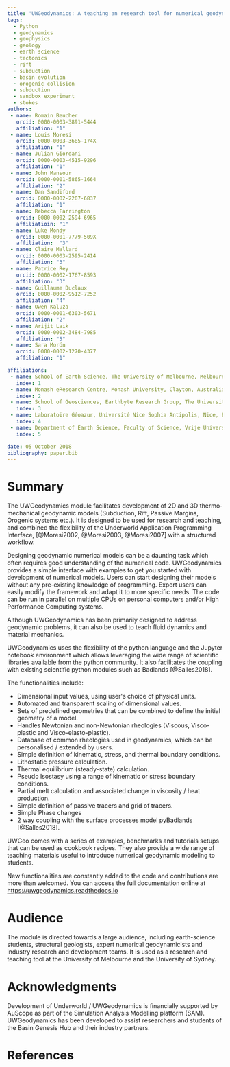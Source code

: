 ```yaml
---
title: 'UWGeodynamics: A teaching an research tool for numerical geodynamic modelling'
tags:
  - Python
  - geodynamics
  - geophysics
  - geology
  - earth science
  - tectonics
  - rift
  - subduction
  - basin evolution
  - orogenic collision
  - subduction
  - sandbox experiment
  - stokes
authors:
 - name: Romain Beucher
   orcid: 0000-0003-3891-5444
   affiliation: "1"
 - name: Louis Moresi
   orcid: 0000-0003-3685-174X
   affiliation: "1"
 - name: Julian Giordani
   orcid: 0000-0003-4515-9296
   affiliation: "1"
 - name: John Mansour
   orcid: 0000-0001-5865-1664
   affiliation: "2"
 - name: Dan Sandiford
   orcid: 0000-0002-2207-6837
   affiliation: "1"
 - name: Rebecca Farrington
   orcid: 0000-0002-2594-6965
   affiliatioin: "1"
 - name: Luke Mondy
   orcid: 0000-0001-7779-509X
   affiliation:  "3"
 - name: Claire Mallard
   orcid: 0000-0003-2595-2414
   affiliation: "3"
 - name: Patrice Rey
   orcid: 0000-0002-1767-8593
   affiliation: "3"
 - name: Guillaume Duclaux
   orcid: 0000-0002-9512-7252
   affiliation: "4"
 - name: Owen Kaluza
   orcid: 0000-0001-6303-5671
   affiliation: "2"
 - name: Arijit Laik
   orcid: 0000-0002-3484-7985
   affiliation: "5"
 - name: Sara Morón
   orcid: 0000-0002-1270-4377
   affiliation: "1"

affiliations:
 - name: School of Earth Science, The University of Melbourne, Melbourne, Australia
   index: 1
 - name: Monash eResearch Centre, Monash University, Clayton, Australia
   index: 2
 - name: School of Geosciences, Earthbyte Research Group, The University of Sydney, Australia
   index: 3
 - name: Laboratoire Géoazur, Université Nice Sophia Antipolis, Nice, France
   index: 4
 - name: Department of Earth Science, Faculty of Science, Vrije Universiteit, Amsterdam
   index: 5

date: 05 October 2018
bibliography: paper.bib
---
```


# Summary

The UWGeodynamics module facilitates development of 2D and 3D thermo-mechanical
geodynamic models (Subduction, Rift, Passive Margins, Orogenic systems etc.).
It is designed to be used for research and teaching, and combined the flexibility
of the Underworld Application Programming Interface, 
[@Moresi2002, @Moresi2003, @Moresi2007] with a structured workflow.

Designing geodynamic numerical models can be a daunting task which
often requires good understanding of the numerical code.
UWGeodynamics provides a simple interface with examples to get you started
with development of numerical models. Users can start designing their models without any
pre-existing knowledge of programming. Expert users can easily modify the
framework and adapt it to more specific needs. The code can be run in parallel
on multiple CPUs on personal computers and/or High Performance Computing systems.

Although UWGeodynamics has been primarily designed to address geodynamic
problems, it can also be used to teach fluid dynamics and material mechanics.

UWGeodynamics uses the flexibility of the python language and the Jupyter
notebook environment which allows leveraging the wide range of scientific
libraries available from the python community.
It also facilitates the coupling with existing scientific python modules such
as Badlands [@Salles2018].

The functionalities include:

- Dimensional input values, using user's choice of physical units.
- Automated and transparent scaling of dimensional values.
- Sets of predefined geometries that can be combined to define the
  initial geometry of a model.
- Handles Newtonian and non-Newtonian rheologies (Viscous, Visco-plastic and
  Visco-elasto-plastic).
- Database of common rheologies used in geodynamics, which can be
  personalised / extended by users.
- Simple definition of kinematic, stress, and thermal boundary conditions.
- Lithostatic pressure calculation.
- Thermal equilibrium (steady-state) calculation.
- Pseudo Isostasy using a range of kinematic or stress boundary conditions.
- Partial melt calculation and associated change in viscosity / heat production.
- Simple definition of passive tracers and grid of tracers.
- Simple Phase changes
- 2 way coupling with the surface processes model pyBadlands [@Salles2018].

UWGeo comes with a series of examples, benchmarks and tutorials setups that can
be used as cookbook recipes. They also provide a wide range of teaching materials
useful to introduce numerical geodynamic modeling to students.

New functionalities are constantly added to the code and contributions are more than
welcomed. You can access the full documentation online at https://uwgeodynamics.readthedocs.io

# Audience

The module is directed towards a large audience, including earth-science
students, structural geologists, expert numerical geodynamicists and
industry research and development teams. It is used as a research and teaching
tool at the University of Melbourne and the University of Sydney.

# Acknowledgments

Development of Underworld / UWGeodynamics is financially supported by AuScope as
part of the Simulation Analysis Modelling platform (SAM).
UWGeodynamics has been developed to assist researchers and students of the
Basin Genesis Hub and their industry partners.


# References
